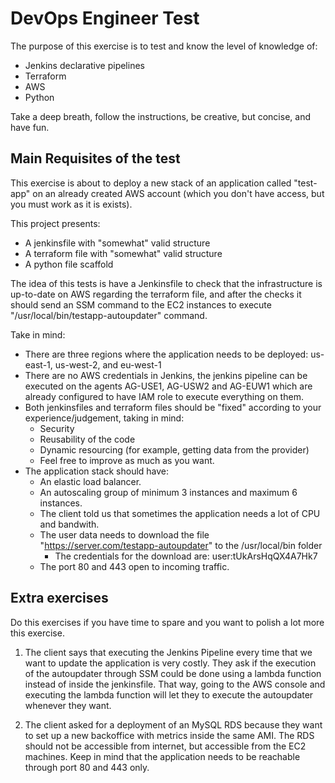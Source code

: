 # DevOps Engineer Test

The purpose of this exercise is to test and know the level of knowledge of:
- Jenkins declarative pipelines
- Terraform
- AWS
- Python

Take a deep breath, follow the instructions, be creative, but concise, and have fun.

## Main Requisites of the test

This exercise is about to deploy a new stack of an application called "test-app" on an already created AWS account (which you don't have access, but you must work as it is exists).

This project presents:

- A jenkinsfile with "somewhat" valid structure
- A terraform file with "somewhat" valid structure
- A python file scaffold 

The idea of this tests is have a Jenkinsfile to check that the infrastructure is up-to-date on AWS regarding the terraform file, and after the checks it should send an SSM command to the EC2 instances to execute "/usr/local/bin/testapp-autoupdater" command.

Take in mind:

- There are three regions where the application needs to be deployed: us-east-1, us-west-2, and eu-west-1
- There are no AWS credentials in Jenkins, the jenkins pipeline can be executed on the agents AG-USE1, AG-USW2 and AG-EUW1 which are already configured to have IAM role to execute everything on them.  
- Both jenkinsfiles and terraform files should be "fixed" according to your experience/judgement, taking in mind:
    - Security
    - Reusability of the code
    - Dynamic resourcing (for example, getting data from the provider)
    - Feel free to improve as much as you want.
- The application stack should have:
    - An elastic load balancer.
    - An autoscaling group of minimum 3 instances and maximum 6 instances.
    - The client told us that sometimes the application needs a lot of CPU and bandwith.
    - The user data needs to download the file "https://server.com/testapp-autoupdater" to the /usr/local/bin folder
        - The credentials for the download are: user:tUkArsHqQX4A7Hk7
    - The port 80 and 443 open to incoming traffic.

## Extra exercises

Do this exercises if you have time to spare and you want to polish a lot more this exercise.

1) The client says that executing the Jenkins Pipeline every time that we want to update the application is very costly. They ask if the execution of the autoupdater through SSM could be done using a lambda function instead of inside the jenkinsfile. That way, going to the AWS console and executing the lambda function will let they to execute the autoupdater whenever they want.

2) The client asked for a deployment of an MySQL RDS because they want to set up a new backoffice with metrics inside the same AMI. The RDS should not be accessible from internet, but accessible from the EC2 machines. Keep in mind that the application needs to be reachable through port 80 and 443 only.
